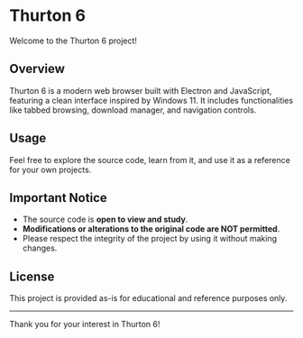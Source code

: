 # Thurton 6

Welcome to the Thurton 6 project!

## Overview

Thurton 6 is a modern web browser built with Electron and JavaScript, featuring a clean interface inspired by Windows 11. It includes functionalities like tabbed browsing, download manager, and navigation controls.

## Usage

Feel free to explore the source code, learn from it, and use it as a reference for your own projects.

## Important Notice

- The source code is **open to view and study**.
- **Modifications or alterations to the original code are NOT permitted**.
- Please respect the integrity of the project by using it without making changes.

## License

This project is provided as-is for educational and reference purposes only.

---

Thank you for your interest in Thurton 6!
